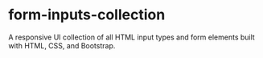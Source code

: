 # form-inputs-collection
A responsive UI collection of all HTML input types and form elements built with HTML, CSS, and Bootstrap.
